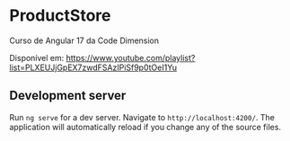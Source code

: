 # ProductStore
Curso de Angular 17 da Code Dimension

Disponível em:
https://www.youtube.com/playlist?list=PLXEUJjGpEX7zwdFSAzIPiSf9p0tOeI1Yu

## Development server

Run `ng serve` for a dev server. Navigate to `http://localhost:4200/`. The application will automatically reload if you change any of the source files.
